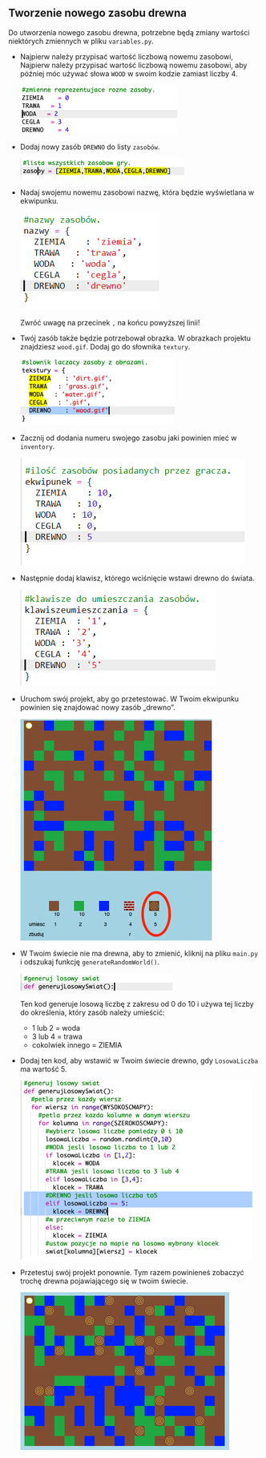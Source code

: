 ## Tworzenie nowego zasobu drewna

Do utworzenia nowego zasobu drewna, potrzebne będą zmiany wartości niektórych zmiennych w pliku `variables.py`.

+ Najpierw należy przypisać wartość liczbową nowemu zasobowi, Najpierw należy przypisać wartość liczbową nowemu zasobowi, aby później móc używać słowa `WOOD` w swoim kodzie zamiast liczby 4.
    
    ![zrzut ekranu](images/craft-wood-const.png)

+ Dodaj nowy zasób `DREWNO` do listy `zasobów`.
    
    ![zrzut ekranu](images/craft-wood-resources.png)

+ Nadaj swojemu nowemu zasobowi nazwę, która będzie wyświetlana w ekwipunku.
    
    ![zrzut ekranu](images/craft-wood-name.png)
    
    Zwróć uwagę na przecinek `,` na końcu powyższej linii!

+ Twój zasób także będzie potrzebował obrazka. W obrazkach projektu znajdziesz `wood.gif`. Dodaj go do słownika `textury`.
    
    ![zrzut ekranu](images/craft-wood-texture.png)

+ Zacznij od dodania numeru swojego zasobu jaki powinien mieć w `inventory`.
    
    ![zrzut ekranu](images/craft-wood-inventory.png)

+ Następnie dodaj klawisz, którego wciśnięcie wstawi drewno do świata.
    
    ![zrzut ekranu](images/craft-wood-placekey.png)

+ Uruchom swój projekt, aby go przetestować. W Twoim ekwipunku powinien się znajdować nowy zasób „drewno”.
    
    ![zrzut ekranu](images/craft-wood-test.png)

+ W Twoim świecie nie ma drewna, aby to zmienić, kliknij na pliku `main.py` i odszukaj funkcję `generateRandomWorld()`.
    
    ![zrzut ekranu](images/craft-wood-random1.png)
    
    Ten kod generuje losową liczbę z zakresu od 0 do 10 i używa tej liczby do określenia, który zasób należy umieścić:
    
    + 1 lub 2 = woda
    + 3 lub 4 = trawa
    + cokolwiek innego = ZIEMIA

+ Dodaj ten kod, aby wstawić w Twoim świecie drewno, gdy `LosowaLiczba` ma wartość 5.
    
    ![zrzut ekranu](images/craft-wood-random2.png)

+ Przetestuj swój projekt ponownie. Tym razem powinieneś zobaczyć trochę drewna pojawiającego się w twoim świecie.
    
    ![zrzut ekranu](images/craft-wood-test2.png)